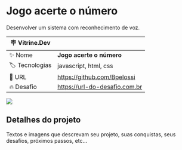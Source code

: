 # Jogo acerte o número

Desenvolver um sistema com reconhecimento de voz.

| :placard: Vitrine.Dev |     |
| -------------  | --- |
| :sparkles: Nome        | **Jogo acerte o número**
| :label: Tecnologias | javascript, html, css
| :rocket: URL         | https://github.com/Bpelossi
| :fire: Desafio     | https://url-do-desafio.com.br

<!-- Inserir imagem com a #vitrinedev ao final do link -->
![](https://via.placeholder.com/1200x500.png?text=imagem+lindona+do+meu+projeto#vitrinedev)

## Detalhes do projeto

Textos e imagens que descrevam seu projeto, suas conquistas, seus desafios, próximos passos, etc...
